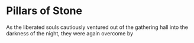 # Pillars of Stone
As the liberated souls cautiously ventured out of the gathering hall into the darkness of the night, they were again overcome by 